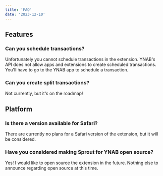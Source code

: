 ```yaml
---
title: 'FAQ'
date: '2023-12-10'
---
```

## Features
### Can you schedule transactions?
Unfortunately you cannot schedule transactions in the extension. YNAB's API does not allow apps and extensions to create scheduled transactions. You'll have to go to the YNAB app to schedule a transaction.

### Can you create split transactions?
Not currently, but it's on the roadmap!

## Platform
### Is there a version available for Safari?
There are currently no plans for a Safari version of the extension, but it will be considered.

### Have you considered making Sprout for YNAB open source?
Yes! I would like to open source the extension in the future. Nothing else to announce regarding open source at this time.